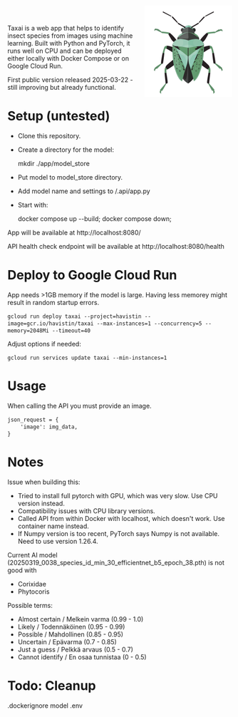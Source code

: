 
<img align="right" src="./app/static/logo_medium.png" alt="alt text" style="margin-left: 1em; margin-top: -2em;"/>

Taxai is a web app that helps to identify insect species from images using machine learning. Built with Python and PyTorch, it runs well on CPU and can be deployed either locally with Docker Compose or on Google Cloud Run.

First public version released 2025-03-22 - still improving but already functional.


# Setup (untested)

- Clone this repository.
- Create a directory for the model:

    mkdir ./app/model_store

- Put model to model_store directory. 
- Add model name and settings to /.api/app.py
- Start with:

    docker compose up --build; docker compose down;

App will be available at http://localhost:8080/

API health check endpoint will be available at http://localhost:8080/health

# Deploy to Google Cloud Run

App needs >1GB memory if the model is large. Having less memorey might result in random startup errors.

    gcloud run deploy taxai --project=havistin --image=gcr.io/havistin/taxai --max-instances=1 --concurrency=5 --memory=2048Mi --timeout=40

Adjust options if needed:

    gcloud run services update taxai --min-instances=1

# Usage

When calling the API you must provide an image.

    json_request = {
        'image': img_data,
    }

# Notes

Issue when building this:
- Tried to install full pytorch with GPU, which was very slow. Use CPU version instead.
-  Compatibility issues with CPU library versions.
- Called API from within Docker with localhost, which doesn't work. Use container name instead.
- If Numpy version is too recent, PyTorch says Numpy is not available. Need to use version 1.26.4.

Current AI model (20250319_0038_species_id_min_30_efficientnet_b5_epoch_38.pth) is not good with
- Corixidae
- Phytocoris

Possible terms:

- Almost certain / Melkein varma (0.99 - 1.0)
- Likely / Todennäköinen (0.95 - 0.99)
- Possible / Mahdollinen (0.85 - 0.95)
- Uncertain / Epävarma (0.7 - 0.85)
- Just a guess / Pelkkä arvaus (0.5 - 0.7)
- Cannot identify / En osaa tunnistaa (0 - 0.5)

# Todo: Cleanup

.dockerignore
model
.env

